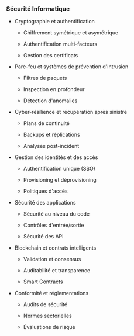 ### Sécurité Informatique

- Cryptographie et authentification

	- Chiffrement symétrique et asymétrique

	- Authentification multi-facteurs

	- Gestion des certificats

- Pare-feu et systèmes de prévention d'intrusion

	- Filtres de paquets

	- Inspection en profondeur

	- Détection d'anomalies

- Cyber-résilience et récupération après sinistre

	- Plans de continuité

	- Backups et réplications

	- Analyses post-incident

- Gestion des identités et des accès

	- Authentification unique (SSO)

	- Provisioning et déprovisioning

	- Politiques d'accès

- Sécurité des applications

	- Sécurité au niveau du code

	- Contrôles d'entrée/sortie

	- Sécurité des API

- Blockchain et contrats intelligents

	- Validation et consensus

	- Auditabilité et transparence

	- Smart Contracts

- Conformité et réglementations

	- Audits de sécurité

	- Normes sectorielles

	- Évaluations de risque